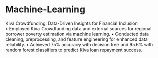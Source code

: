 # Machine-Learning
Kiva Crowdfunding: Data-Driven Insights for Financial Inclusion                                             
•	Employed Kiva Crowdfunding data and external sources for regional borrower poverty estimation via machine learning.
•	Conducted data cleaning, preprocessing, and feature engineering for enhanced data reliability. 
•	Achieved 75% accuracy with decision tree and 95.6% with random forest classifiers to predict Kiva loan repayment success.
